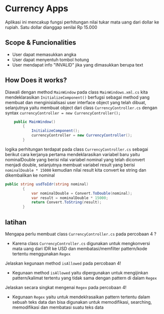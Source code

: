 ﻿# Currency Apps
Aplikasi ini mencakup fungsi perhitungan nilai tukar mata uang dari dollar ke rupiah. Satu dollar dianggap senilai Rp 15.000
## Scope & Funcionalities
* User dapat memasukkan angka
* User dapat menyentuh tombol hotung
* User mendapat info "INVALID" jika yang dimasukkan berupa text 
## How Does it works?
Diawali dengan method `MainWindow` pada class `MainWindows.xml.cs` kita mendeklarasikan `InitializeComponent()` berfugsi sebagai method yang membuat dan menginisialisasi user interface object yang telah dibuat, selanjutnya yaitu membuat object dari class `CurrencyController.cs` dengan syntax `currencyController = new CurrencyController();`

```csharp
    public MainWindow()
        {
            InitializeComponent();
            currencyController = new CurrencyController();
        }
``` 
 logika perhitungan terdapat pada class `CurrencyController.cs` sebagai berikut cara kerjanya pertama mendeklarasikan variabel baru yaitu nominalDouble yang berisi nilai variabel nominal yang telah diconvert menjadi double, selanjutnya membuat variabel result yang berisi `nominalDouble * 15000` kemudian nilai result kita convert ke string dan dikembalikan ke nominal  
```csharp
public string usdToIdr(string nominal)
        {
            var nominalDouble = Convert.ToDouble(nominal);
            var result = nominalDouble * 15000;
            return Convert.ToString(result);
        }
```

## latihan
Mengapa perlu membuat class `CurrencyController.cs` pada percobaan 4 ?
* Karena class `CurrencyController.cs` digunakan untuk mengkonversi mata uang dari IDR ke USD dan membatasi/memfilter pattern/kode tertentu menggunakan `Regex`

Jelaskan kegunaan method `isAllowed` pada percobaan 4! 
* Kegunaan method `isAllowed` yaitu dipergunakan untuk mengijinkan pattern/kalimat tertentu yang tidak sama dengan pattern di dalam `Regex`

Jelaskan secara singkat mengenai `Regex` pada percobaan 4!
* Kegunaan `Regex` yaitu untuk mendeklrasaikan pattern tertentu dalam sebuah teks data dan bisa digunakan untuk memodifikasi, searching, memodifikasi dan membatasi suatu teks data
